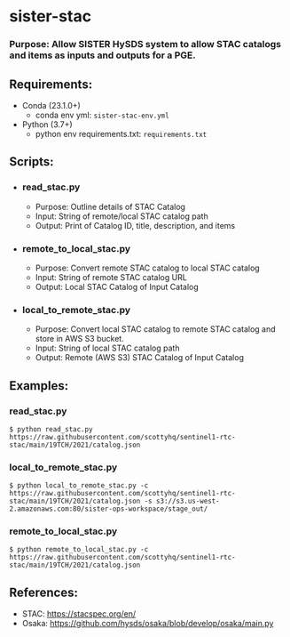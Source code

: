 # sister-stac

### Purpose: Allow SISTER HySDS system to allow STAC catalogs and items as inputs and outputs for a PGE.

## Requirements:
- Conda (23.1.0+)
    - conda env yml: `sister-stac-env.yml` 
- Python (3.7+)
    - python env requirements.txt: `requirements.txt`

## Scripts:
- ### read_stac.py
    - Purpose: Outline details of STAC Catalog
    - Input: String of remote/local STAC catalog path 
    - Output: Print of Catalog ID, title, description, and items
- ### remote_to_local_stac.py
    - Purpose: Convert remote STAC catalog to local STAC catalog
    - Input: String of remote STAC catalog URL
    - Output: Local STAC Catalog of Input Catalog
- ### local_to_remote_stac.py
    - Purpose: Convert local STAC catalog to remote STAC catalog and store in AWS S3 bucket.
    - Input: String of local STAC catalog path
    - Output: Remote (AWS S3) STAC Catalog of Input Catalog 

## Examples:
### read_stac.py
`$ python read_stac.py https://raw.githubusercontent.com/scottyhq/sentinel1-rtc-stac/main/19TCH/2021/catalog.json`

### local_to_remote_stac.py
`$ python local_to_remote_stac.py -c https://raw.githubusercontent.com/scottyhq/sentinel1-rtc-stac/main/19TCH/2021/catalog.json -s s3://s3.us-west-2.amazonaws.com:80/sister-ops-workspace/stage_out/`

### remote_to_local_stac.py
`$ python remote_to_local_stac.py -c https://raw.githubusercontent.com/scottyhq/sentinel1-rtc-stac/main/19TCH/2021/catalog.json`

## References:

 -  STAC: https://stacspec.org/en/
 -  Osaka: https://github.com/hysds/osaka/blob/develop/osaka/main.py
